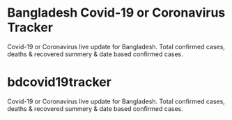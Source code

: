 # Bangladesh Covid-19 or Coronavirus Tracker
Covid-19 or Coronavirus live update for Bangladesh. Total confirmed cases, deaths &amp; recovered summery &amp; date based confirmed cases.
# bdcovid19tracker
Covid-19 or Coronavirus live update for Bangladesh. Total confirmed cases, deaths &amp; recovered summery &amp; date based confirmed cases.
